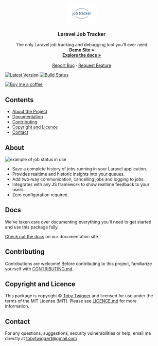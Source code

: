 <p style="text-align: center;">
  <a href="https://github.com/tobytwigger/laravel-job-status">
    <img src="https://raw.githubusercontent.com/tobytwigger/laravel-job-status-demo/main/resources/images/logo-no-background.png" alt="Logo" width="100" height="63">
  </a>

<h3 align="center">Laravel Job Tracker</h3>

  <p style="text-align: center;">
    The only Laravel job tracking and debugging tool you'll ever need
<br />
        <a href="#"><strong>Demo Site »</strong></a>
<br />
    <a href="https://tobytwigger.github.io/laravel-job-status"><strong>Explore the docs »</strong></a>
<br />
<br />
    <a href="https://github.com/tobytwigger/laravel-job-status/issues/new?template=bug_report.md">Report Bug</a>
    ·
    <a href="https://github.com/tobytwigger/laravel-job-status/issues/new?template=feature_request.md">Request Feature</a>
</p>

[![Latest Version](https://img.shields.io/github/v/release/tobytwigger/laravel-job-status?label=Latest%20Version&sort=semver&style=plastic)](https://github.com/tobytwigger/laravel-job-status/releases)
[![Build Status](https://github.com/tobytwigger/laravel-job-status/actions/workflows/trigger_main_branch_flow.yml/badge.svg)](https://github.com/tobytwigger/laravel-job-status/actions/workflows/trigger_main_branch_flow.yml)

[![Buy me a coffee](https://www.buymeacoffee.com/assets/img/custom_images/orange_img.png)](http://buymeacoffee.com/translate)

## Contents

* [About the Project](#about)
* [Documentation](#docs)
* [Contributing](#contributing)
* [Copyright and Licence](#copyright-and-licence)
* [Contact](#contact)

## About

![example of job status in use](https://github.com/tobytwigger/laravel-job-status/blob/main/docs/docs/assets/images/podcast.gif "Showing the user the status of their podcast being uploaded")

- Save a complete history of jobs running in your Laravel application.
- Provides realtime and historic insights into your queues.
- Add two-way communication, cancelling jobs and logging to jobs.
- Integrates with any JS framework to show realtime feedback to your users.
- Zero configuration required.

## Docs

We've taken care over documenting everything you'll need to get started and use this package fully.

[Check out the docs](https://tobytwigger.github.io/laravel-job-status) on our documentation site.

## Contributing

Contributions are welcome! Before contributing to this project, familiarize
yourself with [CONTRIBUTING.md](CONTRIBUTING.md).

## Copyright and Licence

This package is copyright © [Toby Twigger](https://github.com/tobytwigger)
and licensed for use under the terms of the MIT License (MIT). Please see
[LICENCE.md](LICENCE.md) for more information.

## Contact

For any questions, suggestions, security vulnerabilities or help, email me directly
at [tobytwigger1@gmail.com](mailto:tobytwigger1@gmail.com)
